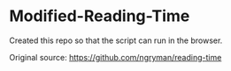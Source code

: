# Modified-Reading-Time

Created this repo so that the script can run in the browser.

Original source: https://github.com/ngryman/reading-time

